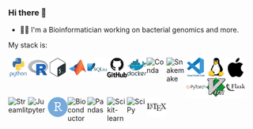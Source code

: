 ### Hi there 👋
- 👩‍💻 I'm a Bioinformatician working on bacterial genomics and more.

My stack is:
<br/><br/>
[<img align="left" alt="Python" width="40px" src="https://github.com/devicons/devicon/blob/master/icons/python/python-original-wordmark.svg" />](github)
[<img align="left" alt="R" width="40px" src="https://github.com/devicons/devicon/blob/master/icons/r/r-original.svg" />](github)
[<img align="left" alt="BASH" width="40px" src="https://github.com/devicons/devicon/blob/master/icons/bash/bash-original.svg" />](github)
[<img align="left" alt="MatLab" width="40px" src="https://github.com/devicons/devicon/blob/master/icons/matlab/matlab-original.svg" />](github)
[<img align="left" alt="SQLite" width="40px" src="https://github.com/devicons/devicon/blob/master/icons/sqlite/sqlite-original-wordmark.svg" />](github)
[<img align="left" alt="Github" width="40px" src="https://github.com/devicons/devicon/blob/master/icons/github/github-original-wordmark.svg" />](github)
[<img align="left" alt="Docker" width="40px" src="https://github.com/devicons/devicon/blob/master/icons/docker/docker-original-wordmark.svg" />](github)
[<img align="left" alt="Conda" width="40px" src="https://upload.wikimedia.org/wikipedia/commons/thumb/e/ea/Conda_logo.svg/2560px-Conda_logo.svg.png" />](github)
[<img align="left" alt="Snakemake" width="40px" src="https://avatars.githubusercontent.com/u/33450111?s=200&v=4" />](github)
[<img align="left" alt="Visual Studio Code" width="40px" src="https://github.com/devicons/devicon/blob/master/icons/vscode/vscode-original-wordmark.svg" />](github)
[<img align="left" alt="Linux" width="40px" src="https://github.com/devicons/devicon/blob/master/icons/linux/linux-original.svg" />](github)
[<img align="left" alt="Apple" width="40px" src="https://github.com/devicons/devicon/blob/master/icons/apple/apple-original.svg" />](github)
[<img align="left" alt="PyTorch" width="40px" src="https://github.com/devicons/devicon/blob/master/icons/pytorch/pytorch-original-wordmark.svg" />](github)
[<img align="left" alt="Vim" width="40px" src="https://github.com/devicons/devicon/blob/master/icons/vim/vim-original.svg" />](github)
[<img align="left" alt="Flask" width="40px" src="https://github.com/devicons/devicon/blob/master/icons/flask/flask-original-wordmark.svg" />](github)
[<img align="left" alt="Streamlit" width="40px" src="https://streamlit.io/images/brand/streamlit-mark-color.svg" />](github)
[<img align="left" alt="Jupyter" width="40px" src="https://jupyter.org/assets/share.png" />](github)
[<img align="left" alt="RStudio" width="40px" src="https://github.com/devicons/devicon/blob/master/icons/rstudio/rstudio-original.svg" />](github)
[<img align="left" alt="Bioconductor" width="40px" src="https://bioconductor.org/images/logo/svg/bioconductor_logo_cmyk.svg" />](github)
[<img align="left" alt="Pandas" width="40px" src="https://pandas.pydata.org/static/img/pandas.svg" />](github)
[<img align="left" alt="Scikit-learn" width="40px" src="https://upload.wikimedia.org/wikipedia/commons/thumb/0/05/Scikit_learn_logo_small.svg/1200px-Scikit_learn_logo_small.svg.png" />](github)
[<img align="left" alt="SciPy" width="40px" src="https://scipy.org/images/logo.svg" />](github)
[<img align="left" alt="Latex" width="40px" src="https://github.com/devicons/devicon/blob/master/icons/latex/latex-original.svg" />](github)
<br/><br/>

<!--

**kalilamali/kalilamali** is a ✨ _special_ ✨ repository because its `README.md` (this file) appears on your GitHub profile.

Here are some ideas to get you started:

[<img align="left" alt="" width="40px" src="" />](github)

- 👯 I’m looking to collaborate on ...
- 🤔 I’m looking for help with ...
- 💬 Ask me about ...
- 📫 How to reach me: ...
- 😄 Pronouns: ...
- ⚡ Fun fact: ...
<br/><br/>
- 🌱 I’m currently learning:[<img align="center" alt="" width="30px" src="https://github.com/devicons/devicon/blob/master/icons/julia/julia-original-wordmark.svg" />](github)
<br/><br/>
-->

